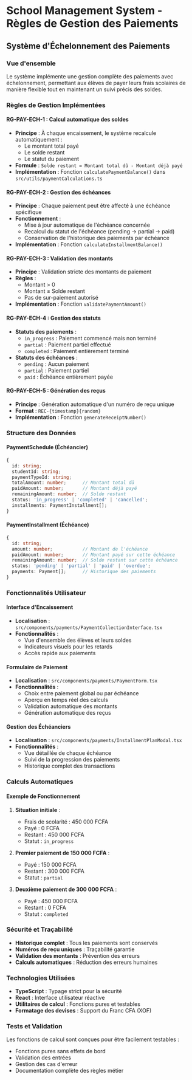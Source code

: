 # School Management System - Règles de Gestion des Paiements

## Système d'Échelonnement des Paiements

### Vue d'ensemble
Le système implémente une gestion complète des paiements avec échelonnement, permettant aux élèves de payer leurs frais scolaires de manière flexible tout en maintenant un suivi précis des soldes.

### Règles de Gestion Implémentées

#### RG-PAY-ECH-1 : Calcul automatique des soldes
- **Principe** : À chaque encaissement, le système recalcule automatiquement :
  - Le montant total payé
  - Le solde restant
  - Le statut du paiement
- **Formule** : `Solde restant = Montant total dû - Montant déjà payé`
- **Implémentation** : Fonction `calculatePaymentBalance()` dans `src/utils/paymentCalculations.ts`

#### RG-PAY-ECH-2 : Gestion des échéances
- **Principe** : Chaque paiement peut être affecté à une échéance spécifique
- **Fonctionnement** :
  - Mise à jour automatique de l'échéance concernée
  - Recalcul du statut de l'échéance (pending → partial → paid)
  - Conservation de l'historique des paiements par échéance
- **Implémentation** : Fonction `calculateInstallmentBalance()`

#### RG-PAY-ECH-3 : Validation des montants
- **Principe** : Validation stricte des montants de paiement
- **Règles** :
  - Montant > 0
  - Montant ≤ Solde restant
  - Pas de sur-paiement autorisé
- **Implémentation** : Fonction `validatePaymentAmount()`

#### RG-PAY-ECH-4 : Gestion des statuts
- **Statuts des paiements** :
  - `in_progress` : Paiement commencé mais non terminé
  - `partial` : Paiement partiel effectué
  - `completed` : Paiement entièrement terminé
- **Statuts des échéances** :
  - `pending` : Aucun paiement
  - `partial` : Paiement partiel
  - `paid` : Échéance entièrement payée

#### RG-PAY-ECH-5 : Génération des reçus
- **Principe** : Génération automatique d'un numéro de reçu unique
- **Format** : `REC-{timestamp}{random}`
- **Implémentation** : Fonction `generateReceiptNumber()`

### Structure des Données

#### PaymentSchedule (Échéancier)
```typescript
{
  id: string;
  studentId: string;
  paymentTypeId: string;
  totalAmount: number;      // Montant total dû
  paidAmount: number;       // Montant déjà payé
  remainingAmount: number;  // Solde restant
  status: 'in_progress' | 'completed' | 'cancelled';
  installments: PaymentInstallment[];
}
```

#### PaymentInstallment (Échéance)
```typescript
{
  id: string;
  amount: number;           // Montant de l'échéance
  paidAmount: number;       // Montant payé sur cette échéance
  remainingAmount: number;  // Solde restant sur cette échéance
  status: 'pending' | 'partial' | 'paid' | 'overdue';
  payments: Payment[];      // Historique des paiements
}
```

### Fonctionnalités Utilisateur

#### Interface d'Encaissement
- **Localisation** : `src/components/payments/PaymentCollectionInterface.tsx`
- **Fonctionnalités** :
  - Vue d'ensemble des élèves et leurs soldes
  - Indicateurs visuels pour les retards
  - Accès rapide aux paiements

#### Formulaire de Paiement
- **Localisation** : `src/components/payments/PaymentForm.tsx`
- **Fonctionnalités** :
  - Choix entre paiement global ou par échéance
  - Aperçu en temps réel des calculs
  - Validation automatique des montants
  - Génération automatique des reçus

#### Gestion des Échéanciers
- **Localisation** : `src/components/payments/InstallmentPlanModal.tsx`
- **Fonctionnalités** :
  - Vue détaillée de chaque échéance
  - Suivi de la progression des paiements
  - Historique complet des transactions

### Calculs Automatiques

#### Exemple de Fonctionnement
1. **Situation initiale** :
   - Frais de scolarité : 450 000 FCFA
   - Payé : 0 FCFA
   - Restant : 450 000 FCFA
   - Statut : `in_progress`

2. **Premier paiement de 150 000 FCFA** :
   - Payé : 150 000 FCFA
   - Restant : 300 000 FCFA
   - Statut : `partial`

3. **Deuxième paiement de 300 000 FCFA** :
   - Payé : 450 000 FCFA
   - Restant : 0 FCFA
   - Statut : `completed`

### Sécurité et Traçabilité

- **Historique complet** : Tous les paiements sont conservés
- **Numéros de reçu uniques** : Traçabilité garantie
- **Validation des montants** : Prévention des erreurs
- **Calculs automatiques** : Réduction des erreurs humaines

### Technologies Utilisées

- **TypeScript** : Typage strict pour la sécurité
- **React** : Interface utilisateur réactive
- **Utilitaires de calcul** : Fonctions pures et testables
- **Formatage des devises** : Support du Franc CFA (XOF)

### Tests et Validation

Les fonctions de calcul sont conçues pour être facilement testables :
- Fonctions pures sans effets de bord
- Validation des entrées
- Gestion des cas d'erreur
- Documentation complète des règles métier